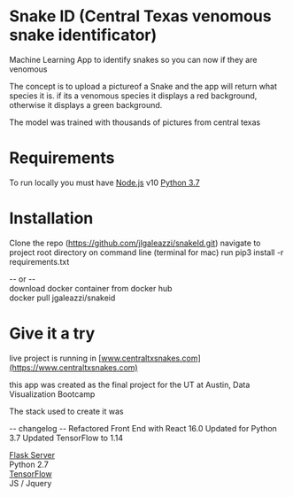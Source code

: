 # Snake ID  (Central Texas venomous snake identificator)
Machine Learning App to identify snakes so you can now if they are venomous

The concept is to upload a pictureof a Snake and the app will return what species it is. if its a venomous species it displays a red background, otherwise it displays a green background.

The model was trained with thousands of pictures from central texas


# Requirements

To run locally you must have [Node.js](https://nodejs.org/en/) v10 
[Python 3.7](https://www.python.org/downloads/release/python-370/)

# Installation
Clone the repo (https://github.com/jlgaleazzi/snakeId.git)
navigate to project root directory on command line (terminal for mac)
run pip3 install -r requirements.txt

-- or --\
download docker container from docker hub\
docker pull jgaleazzi/snakeid

# Give it a try
live project is running in [www.centraltxsnakes.com](https://www.centraltxsnakes.com)




this app was created as the final project for the UT at Austin, Data Visualization Bootcamp

The stack used to create it was

-- changelog --
Refactored Front End with React 16.0
Updated for Python 3.7
Updated TensorFlow to 1.14

[Flask Server](https://flask.palletsprojects.com/en/1.1.x/)\
Python 2.7\
[TensorFlow](https://www.tensorflow.org/)\
JS / Jquery

